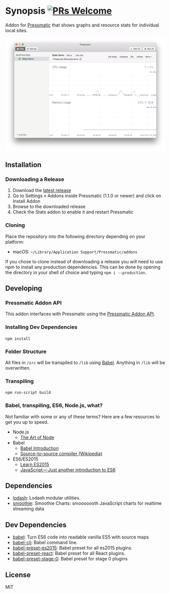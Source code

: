 # Synopsis [![PRs Welcome](https://img.shields.io/badge/PRs-welcome-brightgreen.svg)](https://github.com/pressmatic/pressmatic-addon-stats/pulls/)

Addon for [Pressmatic](https://pressmatic.io) that shows graphs and resource stats for individual local sites.

![Pressmatic Addon: Stats Screenshot](/screenshot.png?raw=true)

## Installation

### Downloading a Release

1. Download the [latest release](https://github.com/pressmatic/pressmatic-addon-stats/releases)
2. Go to Settings » Addons inside Pressmatic (1.1.0 or newer) and click on Install Addon
3. Browse to the downloaded release
4. Check the Stats addon to enable it and restart Pressmatic

### Cloning

Place the repository into the following directory depending on your platform:

- macOS: `~/Library/Application Support/Pressmatic/addons`

If you chose to clone instead of downloading a release you will need to use npm to install any production dependencies. This can be done by opening the directory in your shell of choice and typing `npm i --production`.

## Developing

### Pressmatic Addon API

This addon interfaces with Pressmatic using the [Pressmatic Addon API](https://pressmatic.gitbooks.io/addon-api/content/).

### Installing Dev Dependencies
`npm install`

### Folder Structure
All files in `/src` will be transpiled to `/lib` using [Babel](https://github.com/babel/babel/). Anything in `/lib` will be overwritten.

### Transpiling
`npm run-script build`

### Babel, transpiling, ES6, Node.js, what?
Not familiar with some or any of these terms? Here are a few resources to get you up to speed.

- Node.js
  - [The Art of Node](https://github.com/maxogden/art-of-node#the-art-of-node)
- Babel
  - [Babel Introduction](https://github.com/thejameskyle/babel-handbook/blob/master/translations/en/user-handbook.md#toc-introduction)
  - [Source-to-source compiler (Wikipedia)](https://en.wikipedia.org/wiki/Source-to-source_compiler)
- ES6/ES2015
  - [Learn ES2015](https://babeljs.io/docs/learn-es2015/)
  - [JavaScript — Just another introduction to ES6](https://medium.com/sons-of-javascript/javascript-an-introduction-to-es6-1819d0d89a0f#.a11ayxe2p)

## Dependencies

- [lodash](https://github.com/lodash/lodash): Lodash modular utilities.
- [smoothie](https://github.com/joewalnes/smoothie): Smoothie Charts: smooooooth JavaScript charts for realtime streaming data

## Dev Dependencies

- [babel](https://github.com/babel/babel/tree/master/packages): Turn ES6 code into readable vanilla ES5 with source maps
- [babel-cli](https://github.com/babel/babel/tree/master/packages): Babel command line.
- [babel-preset-es2015](https://github.com/babel/babel/tree/master/packages): Babel preset for all es2015 plugins.
- [babel-preset-react](https://github.com/babel/babel/tree/master/packages): Babel preset for all React plugins.
- [babel-preset-stage-0](https://github.com/babel/babel/tree/master/packages): Babel preset for stage 0 plugins


## License

MIT
